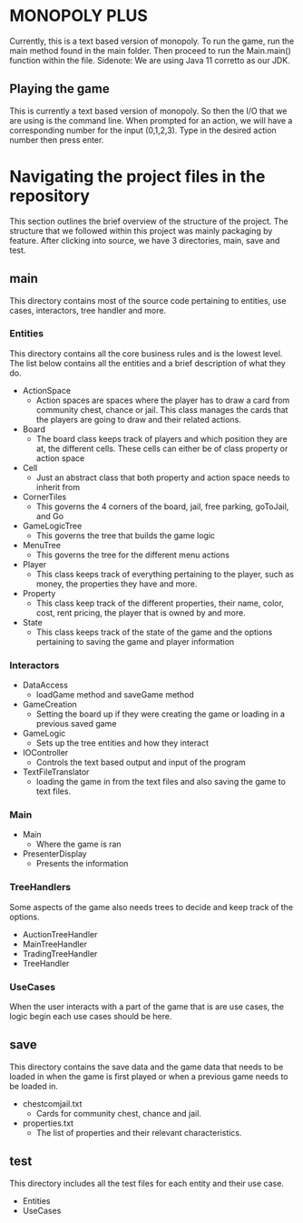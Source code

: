 # MONOPOLY PLUS

Currently, this is a text based version of monopoly.
To run the game, run the main method found in the main folder. Then proceed to run the Main.main() function within the file.
Sidenote: We are using Java 11 corretto as our JDK.

## Playing the game
This is currently a text based version of monopoly. So then the I/O that we are using is the command line. When prompted for an action, we will have a corresponding number for the input (0,1,2,3). Type in the desired action number then press enter.

# Navigating the project files in the repository
This section outlines the brief overview of the structure of the project. The structure that we followed within this project was mainly packaging by feature. After clicking into source, we have 3 directories, main, save and test.

## main
This directory contains most of the source code pertaining to entities, use cases, interactors, tree handler and more.

### Entities
This directory contains all the core business rules and is the lowest level. The list below contains all the entities and a brief description of what they do.
- ActionSpace 
  - Action spaces are spaces where the player has to draw a card from community chest, chance or jail. This class manages the cards that the players are going to draw and their related actions.
- Board
  - The board class keeps track of players and which position they are at, the different cells. These cells can either be of class property or action space
- Cell
  - Just an abstract class that both property and action space needs to inherit from
- CornerTiles
  - This governs the 4 corners of the board, jail, free parking, goToJail, and Go
- GameLogicTree
  - This governs the tree that builds the game logic
- MenuTree
  - This governs the tree for the different menu actions
- Player
  - This class keeps track of everything pertaining to the player, such as money, the properties they have and more.
- Property
  - This class keep track of the different properties, their name, color, cost, rent pricing, the player that is owned by and more.
- State
  - This class keeps track of the state of the game and the options pertaining to saving the game and player information

### Interactors
- DataAccess
  - loadGame method and saveGame method
- GameCreation
  - Setting the board up if they were creating the game or loading in a previous saved game
- GameLogic
  - Sets up the tree entities and how they interact
- IOController
  - Controls the text based output and input of the program
- TextFileTranslator
  - loading the game in from the text files and also saving the game to text files.

### Main
- Main
  - Where the game is ran
- PresenterDisplay
  - Presents the information

### TreeHandlers
Some aspects of the game also needs trees to decide and keep track of the options.
- AuctionTreeHandler
- MainTreeHandler
- TradingTreeHandler
- TreeHandler

### UseCases
When the user interacts with a part of the game that is are use cases, the logic begin each use cases should be here.

## save
This directory contains the save data and the game data that needs to be loaded in when the game is first played or when a previous game needs to be loaded in.

- chestcomjail.txt
  - Cards for community chest, chance and jail.
- properties.txt
  - The list of properties and their relevant characteristics.

## test
This directory includes all the test files for each entity and their use case.

- Entities
- UseCases